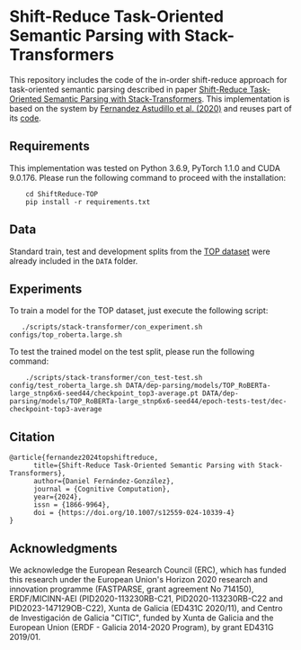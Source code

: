 # Shift-Reduce Task-Oriented Semantic Parsing with Stack-Transformers
This repository includes the code of the in-order shift-reduce approach for task-oriented semantic parsing described in paper [Shift-Reduce Task-Oriented Semantic Parsing with Stack-Transformers](https://doi.org/10.1007/s12559-024-10339-4). This implementation is based on the system by [Fernandez Astudillo et al. (2020)](https://www.aclweb.org/anthology/2020.findings-emnlp.89) and reuses part of its [code](https://github.com/IBM/transition-amr-parser/tree/stack-transformer).


## Requirements
This implementation was tested on Python 3.6.9, PyTorch 1.1.0 and CUDA 9.0.176. Please run the following command to proceed with the installation:
``` 
    cd ShiftReduce-TOP
    pip install -r requirements.txt
```


## Data
Standard train, test and development splits from the [TOP dataset](http://fb.me/semanticparsingdialog) were already included in the ``DATA`` folder.

## Experiments
To train a model for the TOP dataset, just execute the following script:
``` 
   ./scripts/stack-transformer/con_experiment.sh configs/top_roberta.large.sh
```

To test the trained model on the test split, please run the following command:
``` 
    ./scripts/stack-transformer/con_test-test.sh config/test_roberta_large.sh DATA/dep-parsing/models/TOP_RoBERTa-large_stnp6x6-seed44/checkpoint_top3-average.pt DATA/dep-parsing/models/TOP_RoBERTa-large_stnp6x6-seed44/epoch-tests-test/dec-checkpoint-top3-average
``` 


## Citation
```
@article{fernandez2024topshiftreduce,
      title={Shift-Reduce Task-Oriented Semantic Parsing with Stack-Transformers}, 
      author={Daniel Fernández-González},
      journal = {Cognitive Computation},
      year={2024},
      issn = {1866-9964},
      doi = {https://doi.org/10.1007/s12559-024-10339-4}
}
```

## Acknowledgments

We acknowledge the European Research Council (ERC), which has funded this research under the European Union's Horizon 2020 research and innovation programme (FASTPARSE, grant agreement No 714150), ERDF/MICINN-AEI (PID2020-113230RB-C21, PID2020-113230RB-C22 and PID2023-147129OB-C22), Xunta de Galicia (ED431C 2020/11), and Centro de Investigación de Galicia "CITIC", funded by Xunta de Galicia and the European Union (ERDF - Galicia 2014-2020 Program), by grant ED431G 2019/01.                                                                                                                                  
